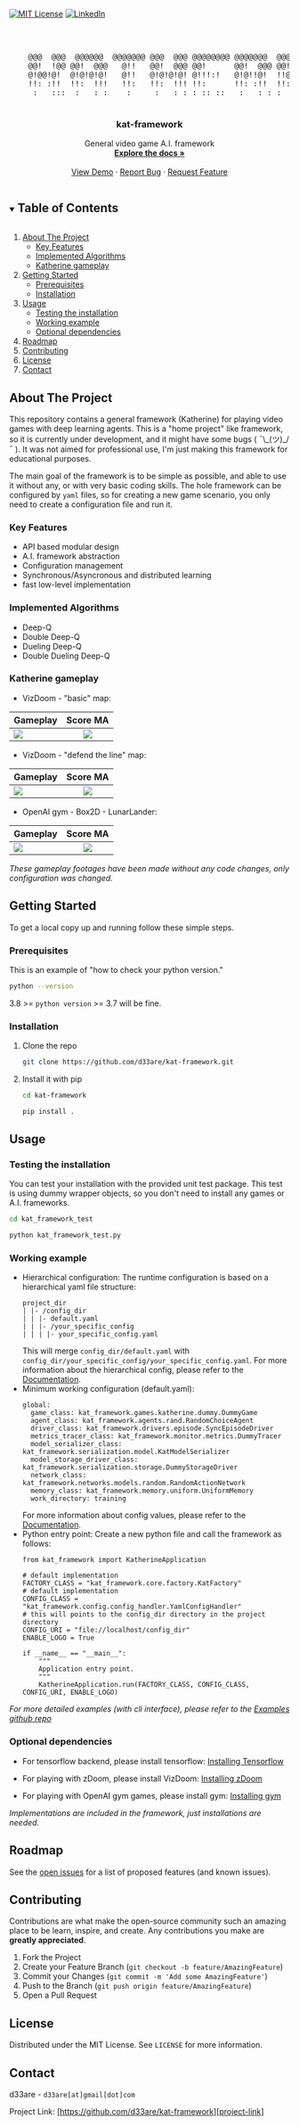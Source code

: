 [![MIT License][license-shield]][license-url]
[![LinkedIn][linkedin-shield]][linkedin-url]



<!-- PROJECT LOGO -->
<br />
<p align="center">

  <pre align="center"> 
    @@@  @@@  @@@@@@  @@@@@@@ @@@  @@@ @@@@@@@@ @@@@@@@  @@@ @@@  @@@ @@@@@@@@ 
    @@!  !@@ @@!  @@@   @!!   @@!  @@@ @@!      @@!  @@@ @@! @@!@!@@@ @@!      
    @!@@!@!  @!@!@!@!   @!!   @!@!@!@! @!!!:!   @!@!!@!  !!@ @!@@!!@! @!!!:!   
    !!: :!!  !!:  !!!   !!:   !!:  !!! !!:      !!: :!!  !!: !!:  !!! !!:      
     :   :::  :   : :    :     :   : : : :: ::   :   : : :   ::    :  : :: ::  
  </pre>

  <h3 align="center">kat-framework</h3>

  <p align="center">
    General video game A.I. framework
    <br />
    <a href="https://github.com/d33are/kat-framework"><strong>Explore the docs »</strong></a>
    <br />
    <br />
    <a href="https://github.com/d33are/kat-framework">View Demo</a>
    ·
    <a href="https://github.com/d33are/kat-framework/issues">Report Bug</a>
    ·
    <a href="https://github.com/d33are/kat-framework/issues">Request Feature</a>
  </p>
</p>



<!-- TABLE OF CONTENTS -->
<details open="open">
  <summary><h2 style="display: inline-block">Table of Contents</h2></summary>
  <ol>
    <li>
      <a href="#about-the-project">About The Project</a>
      <ul>
        <li><a href="#key-features">Key Features</a></li>
        <li><a href="#implemented-algorithms">Implemented Algorithms</a></li>
        <li><a href="#katherine-gameplay">Katherine gameplay</a></li>
      </ul>
    </li>
    <li>
      <a href="#getting-started">Getting Started</a>
      <ul>
        <li><a href="#prerequisites">Prerequisites</a></li>
        <li><a href="#installation">Installation</a></li>
      </ul>
    </li>
    <li>
      <a href="#usage">Usage</a>
        <ul>
          <li><a href="#testing-the-installation">Testing the installation</a></li>
          <li><a href="#working-example">Working example</a></li>
          <li><a href="#optional-dependencies">Optional dependencies</a></li>
        </ul>
    </li>
    <li><a href="#roadmap">Roadmap</a></li>
    <li><a href="#contributing">Contributing</a></li>
    <li><a href="#license">License</a></li>
    <li><a href="#contact">Contact</a></li>
  </ol>
</details>



<!-- ABOUT THE PROJECT -->
## About The Project

This repository contains a general framework (Katherine) for playing video games with deep learning agents. This is a "home project" like framework, so it is currently under development, and it might have some bugs ( ¯\\\_(ツ)_/¯ ). It was not aimed for professional use, I'm just making this framework for educational purposes.

The main goal of the framework is to be simple as possible, and able to use it without any, or with very basic coding skills. The hole framework can be configured by `yaml` files, so for creating a new game scenario, you only need to create a configuration file and run it.

### Key Features

* API based modular design
* A.I. framework abstraction
* Configuration management
* Synchronous/Asyncronous and distributed learning
* fast low-level implementation

### Implemented Algorithms

* Deep-Q
* Double Deep-Q 
* Dueling Deep-Q 
* Double Dueling Deep-Q

### Katherine gameplay

* VizDoom - "basic" map:

| Gameplay                                                 |                         Score MA                          |
| -------------------------------------------------------- | :-------------------------------------------------------: |
| ![](/resources/vizdoom-basic/vizdoom_basic_gameplay.gif) | ![](/resources/vizdoom-basic/avg_score_vizdoom_basic.jpg) |

* VizDoom - "defend the line" map:

| Gameplay                                                   |                       Score MA                       |
| ---------------------------------------------------------- | :--------------------------------------------------: |
| ![](/resources/vizdoom-defend/vizdoom-defend-gameplay.gif) | ![](/resources/vizdoom-defend/agent_total_score.jpg) |

* OpenAI gym - Box2D - LunarLander:

| Gameplay                                               |                      Score MA                      |
| ------------------------------------------------------ | :------------------------------------------------: |
| ![](/resources/lunar-lander/lunar-lander-gameplay.gif) | ![](/resources/lunar-lander/agent_total_score.jpg) |

_These gameplay footages have been made without any code changes, only configuration was changed._

<!-- GETTING STARTED -->
## Getting Started

To get a local copy up and running follow these simple steps.

### Prerequisites

This is an example of "how to check your python version."
  ```sh
  python --version
  ```
3.8 >= `python version` >= 3.7 will be fine.

### Installation

1. Clone the repo
   ```sh
   git clone https://github.com/d33are/kat-framework.git
   ```
2. Install it with pip
   ```sh
   cd kat-framework
   ```
   ```sh
   pip install .
   ```

<!-- USAGE EXAMPLES -->
## Usage

### Testing the installation

You can test your installation with the provided unit test package. This test is using dummy wrapper objects, so you don't need to install any games or A.I. frameworks.
   ```sh
   cd kat_framework_test
   ```
   ```sh
   python kat_framework_test.py
   ```

### Working example

* Hierarchical configuration:
  The runtime configuration is based on a hierarchical yaml file structure:
  ```
  project_dir
  | |- /config_dir
  | | |- default.yaml
  | | |- /your_specific_config
  | | | |- your_specific_config.yaml
  ```
  This will merge `config_dir/default.yaml` with `config_dir/your_specific_config/your_specific_config.yaml`.
  For more information about the hierarchical config, please refer to the [Documentation][himl-documentation].
* Minimum working configuration (default.yaml):
  ```
  global:
    game_class: kat_framework.games.katherine.dummy.DummyGame
    agent_class: kat_framework.agents.rand.RandomChoiceAgent
    driver_class: kat_framework.drivers.episode.SyncEpisodeDriver
    metrics_tracer_class: kat_framework.monitor.metrics.DummyTracer
    model_serializer_class: kat_framework.serialization.model.KatModelSerializer
    model_storage_driver_class: kat_framework.serialization.storage.DummyStorageDriver
    network_class: kat_framework.networks.models.random.RandomActionNetwork
    memory_class: kat_framework.memory.uniform.UniformMemory
    work_directory: training
  ```
  For more information about config values, please refer to the [Documentation][kat-config-documentation].
* Python entry point:
  Create a new python file and call the framework as follows:
  ```
  from kat_framework import KatherineApplication

  # default implementation
  FACTORY_CLASS = "kat_framework.core.factory.KatFactory"
  # default implementation
  CONFIG_CLASS = "kat_framework.config.config_handler.YamlConfigHandler"
  # this will points to the config_dir directory in the project directory
  CONFIG_URI = "file://localhost/config_dir" 
  ENABLE_LOGO = True

  if __name__ == "__main__":
      """
      Application entry point.
      """
      KatherineApplication.run(FACTORY_CLASS, CONFIG_CLASS, CONFIG_URI, ENABLE_LOGO) 
  ```

_For more detailed examples (with cli interface), please refer to the [Examples github repo][examples-github-repo]_

### Optional dependencies

* For tensorflow backend, please install tensorflow: [Installing Tensorflow][install-tensorflow]

* For playing with zDoom, please install VizDoom: [Installing zDoom][install-vizdoom]
* For playing with OpenAI gym games, please install gym: [Installing gym][install-gym]

_Implementations are included in the framework, just installations are needed._



<!-- ROADMAP -->
## Roadmap

See the [open issues][issues-url] for a list of proposed features (and known issues).



<!-- CONTRIBUTING -->
## Contributing

Contributions are what make the open-source community such an amazing place to be learn, inspire, and create. Any contributions you make are **greatly appreciated**.

1. Fork the Project
2. Create your Feature Branch (`git checkout -b feature/AmazingFeature`)
3. Commit your Changes (`git commit -m 'Add some AmazingFeature'`)
4. Push to the Branch (`git push origin feature/AmazingFeature`)
5. Open a Pull Request



<!-- LICENSE -->
## License

Distributed under the MIT License. See `LICENSE` for more information.



<!-- CONTACT -->
## Contact

d33are - `d33are[at]gmail[dot]com`

Project Link: [https://github.com/d33are/kat-framework][project-link]


<!-- MARKDOWN LINKS & IMAGES -->
<!-- https://www.markdownguide.org/basic-syntax/#reference-style-links -->
[license-shield]: https://img.shields.io/github/license/d33are/repo.svg?style=for-the-badge
[license-url]: https://github.com/d33are/repo/blob/master/LICENSE.txt
[linkedin-shield]: https://img.shields.io/badge/-LinkedIn-black.svg?style=for-the-badge&logo=linkedin&colorB=555
[linkedin-url]: https://www.linkedin.com/in/dkaszas
[issues-url]: https://github.com/d33are/kat-framework/issues
[project-link]: https://github.com/d33are/kat-framework
[himl-documentation]: https://github.com/adobe/himl
[kat-config-documentation]: https://github.com/d33are/kat-framework/config/config_props.py
[examples-github-repo]: https://github.com/d33are/kat-examples
[install-tensorflow]: https://www.tensorflow.org/install/
[install-vizdoom]: https://github.com/mwydmuch/ViZDoom
[install-gym]: https://gym.openai.com/docs/